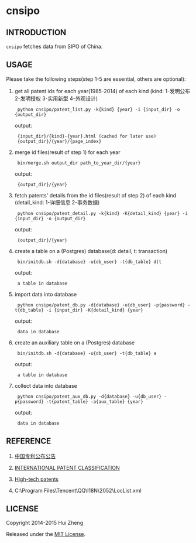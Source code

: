 cnsipo
======

INTRODUCTION
------------

`cnsipo` fetches data from SIPO of China.

USAGE
-----

Please take the following steps(step 1-5 are essential, others are optional):

1. get all patent ids for each year(1985-2014) of each kind
   (kind: 1-发明公布 2-发明授权 3-实用新型 4-外观设计)

        python cnsipo/patent_list.py -k{kind} {year} -i {input_dir} -o {output_dir}

    output:

        {input_dir}/{kind}-{year}.html (cached for later use)
        {output_dir}/{year}/{page_index}

2. merge id files(result of step 1) for each year

        bin/merge.sh output_dir path_to_year_dir/{year}

    output:

        {output_dir}/{year}

3. fetch patents' details from the id files(result of step 2) of each kind
   (detail\_kind: 1-详细信息 2-事务数据)

        python cnsipo/patent_detail.py -k{kind} -K{detail_kind} {year} -i {input_dir} -o {output_dir}

    output:

        {output_dir}/{year}

4. create a table on a (Postgres) database(d: detail, t: transaction)

        bin/initdb.sh -d{database} -u{db_user} -t{db_table} d|t

    output:

        a table in database

5. import data into database

        python cnsipo/patent_db.py -d{database} -u{db_user} -p{password} -t{db_table} -i {input_dir} -K{detail_kind} {year}

    output:

        data in database

6. create an auxiliary table on a (Postgres) database

        bin/initdb.sh -d{database} -u{db_user} -t{db_table} a

    output:

        a table in database

7. collect data into database

        python cnsipo/patent_aux_db.py -d{database} -u{db_user} -p{password} -t{patent_table} -a{aux_table} {year}

    output:

        data in database


REFERENCE
---------

1. [中国专利公布公告](http://epub.sipo.gov.cn/gjcx.jsp)

2. [INTERNATIONAL PATENT CLASSIFICATION](http://www.wipo.int/export/sites/www/classifications/ipc/en/guide/guide_ipc.pdf)

3. [High-tech patents](http://epp.eurostat.ec.europa.eu/cache/ITY_SDDS/Annexes/htec_esms_an6.pdf)

4. C:\Program Files\Tencent\QQ\I18N\2052\LocList.xml


LICENSE
-------

Copyright 2014-2015 Hui Zheng

Released under the [MIT License](http://www.opensource.org/licenses/mit-license.php).
